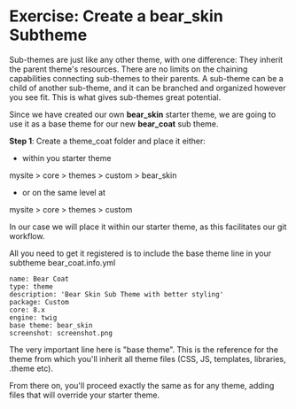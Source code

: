 # Exercise: Create a bear_skin Subtheme

Sub-themes are just like any other theme, with one difference: They inherit the parent theme's resources. There are no limits on the chaining capabilities connecting sub-themes to their parents. A sub-theme can be a child of another sub-theme, and it can be branched and organized however you see fit. This is what gives sub-themes great potential.

Since we have created our own **bear_skin** starter theme, we are going to use it as a base theme for our new **bear_coat** sub theme.

**Step 1**: Create a theme_coat folder and place it either: 

* within you starter theme 

mysite > core > themes > custom > bear_skin

* or on the same level at

mysite > core > themes > custom

In our case we will place it within our starter theme, as this facilitates our git workflow.

All you need to get it registered is to include the base theme line in your subtheme bear_coat.info.yml

```
name: Bear Coat
type: theme
description: 'Bear Skin Sub Theme with better styling'
package: Custom
core: 8.x
engine: twig
base theme: bear_skin
screenshot: screenshot.png
```

The very important line here is "base theme". This is the reference for the theme from which you'll inherit all theme files (CSS, JS, templates, libraries, .theme etc).

From there on, you'll proceed exactly the same as for any theme, adding files that will override your starter theme. 